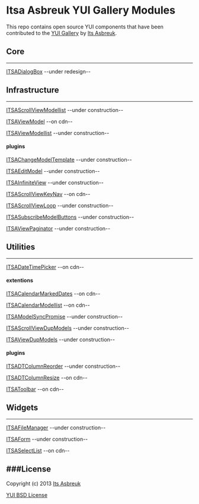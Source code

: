 Itsa Asbreuk YUI Gallery Modules
===========================



This repo contains open source YUI components that have been contributed to the
[YUI Gallery](http://yuilibrary.com/gallery/) by [Its Asbreuk](http://itsasbreuk.nl).



## Core
-------
[ITSADialogBox](src/gallery-itsadialogbox) --under redesign--



## Infrastructure
-----------------
[ITSAScrollViewModellist](src/gallery-itsascrollviewmodellist) --under construction--

[ITSAViewModel](src/gallery-itsaviewmodel) --on cdn--

[ITSAViewModellist](src/gallery-itsaviewmodellist) --under construction--

#### plugins
[ITSAChangeModelTemplate](src/gallery-itsachangemodeltemplate) --under construction--

[ITSAEditModel](src/gallery-itsaeditmodel) --under construction--

[ITSAInfiniteView](src/gallery-itsainfiniteview) --under construction--

[ITSAScrollViewKeyNav](src/gallery-itsascrollviewkeynav) --on cdn--

[ITSAScrollViewLoop](src/gallery-itsascrollviewloop) --under construction--

[ITSASubscribeModelButtons](src/gallery-itsasubscribemodelbuttons) --under construction--

[ITSAViewPaginator](src/gallery-itsaviewpaginator) --under construction--



## Utilities
------------
[ITSADateTimePicker](src/gallery-itsadatetimepicker) --on cdn--

#### extentions
[ITSACalendarMarkedDates](src/gallery-itsacalendarmarkeddates) --on cdn--

[ITSACalendarModellist](src/gallery-itsacalendarmodellist) --on cdn--

[ITSAModelSyncPromise](src/gallery-itsamodelsyncpromise) --under construction--

[ITSAScrollViewDupModels](src/gallery-itsascrollviewdupmodels) --under construction--

[ITSAViewDupModels](src/gallery-itsaviewdupmodels) --under construction--

#### plugins
[ITSADTColumnReorder](src/gallery-itsadtcolumnreorder) --under construction--

[ITSADTColumnResize](src/gallery-itsadtcolumnresize) --on cdn--

[ITSAToolbar](src/gallery-itsatoolbar) --on cdn--



## Widgets
----------
[ITSAFileManager](src/gallery-itsafilemanager) --under construction--

[ITSAForm](src/gallery-itsaform) --under construction--

[ITSASelectList](src/gallery-itsaselectlist) --on cdn--



###License
----------

Copyright (c) 2013 [Its Asbreuk](http://http://itsasbreuk.nl)

[YUI BSD License](http://developer.yahoo.com/yui/license.html)
